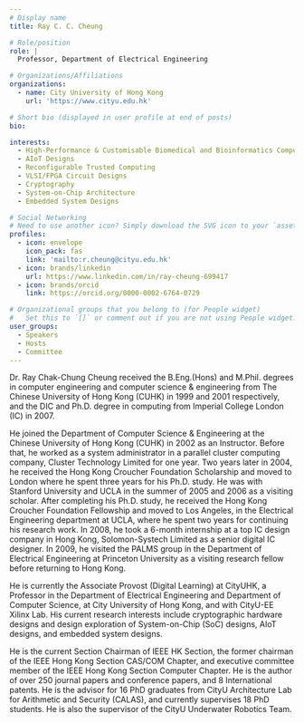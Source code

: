 ```yaml
---
# Display name
title: Ray C. C. Cheung

# Role/position
role: |
  Professor, Department of Electrical Engineering

# Organizations/Affiliations
organizations:
  - name: City University of Hong Kong
    url: 'https://www.cityu.edu.hk'

# Short bio (displayed in user profile at end of posts)
bio:

interests:
  - High-Performance & Customisable Biomedical and Bioinformatics Computing
  - AIoT Designs
  - Reconfigurable Trusted Computing
  - VLSI/FPGA Circuit Designs
  - Cryptography
  - System-on-Chip Architecture
  - Embedded System Designs

# Social Networking
# Need to use another icon? Simply download the SVG icon to your `assets/media/icons/` folder.
profiles:
  - icon: envelope
    icon_pack: fas
    link: 'mailto:r.cheung@cityu.edu.hk'
  - icon: brands/linkedin
    url: https://www.linkedin.com/in/ray-cheung-699417
  - icon: brands/orcid
    link: https://orcid.org/0000-0002-6764-0729

# Organizational groups that you belong to (for People widget)
#   Set this to `[]` or comment out if you are not using People widget.
user_groups:
  - Speakers
  - Hosts
  - Committee
---
```


Dr. Ray Chak-Chung Cheung received the B.Eng.(Hons) and M.Phil. degrees in computer engineering and computer science & engineering from The Chinese University of Hong Kong (CUHK) in 1999 and 2001 respectively, and the DIC and Ph.D. degree in computing from Imperial College London (IC) in 2007.

He joined the Department of Computer Science & Engineering at the Chinese University of Hong Kong (CUHK) in 2002 as an Instructor. Before that, he worked as a system administrator in a parallel cluster computing company, Cluster Technology Limited for one year. Two years later in 2004, he received the Hong Kong Croucher Foundation Scholarship and moved to London where he spent three years for his Ph.D. study. He was with Stanford University and UCLA in the summer of 2005 and 2006 as a visiting scholar. After completing his Ph.D. study, he received the Hong Kong Croucher Foundation Fellowship and moved to Los Angeles, in the Electrical Engineering department at UCLA, where he spent two years for continuing his research work. In 2008, he took a 6-month internship at a top IC design company in Hong Kong, Solomon-Systech Limited as a senior digital IC designer. In 2009, he visited the PALMS group in the Department of Electrical Engineering at Princeton University as a visiting research fellow before returning to Hong Kong.

He is currently the Associate Provost (Digital Learning) at CityUHK, a Professor in the Department of Electrical Engineering and Department of Computer Science, at City University of Hong Kong, and with CityU-EE Xilinx Lab. His current research interests include cryptographic hardware designs and design exploration of System-on-Chip (SoC) designs, AIoT designs, and embedded system designs.

He is the current Section Chairman of IEEE HK Section, the former chairman of the IEEE Hong Kong Section CAS/COM Chapter, and executive committee member of the IEEE Hong Kong Section Computer Chapter. He is the author of over 250 journal papers and conference papers, and 8 International patents. He is the advisor for 16 PhD graduates from CityU Architecture Lab for Arithmetic and Security (CALAS), and currently supervises 18 PhD students. He is also the supervisor of the CityU Underwater Robotics Team.